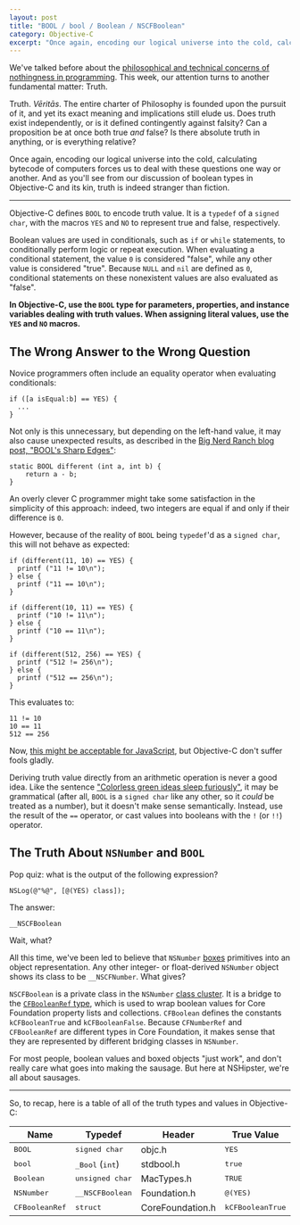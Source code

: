 ```yaml
---
layout: post
title: "BOOL / bool / Boolean / NSCFBoolean"
category: Objective-C
excerpt: "Once again, encoding our logical universe into the cold, calculating bytecode of computers forces us to deal with these questions one way or another. And as you'll see from our discussion of boolean types in Objective-C and its kin, truth is indeed stranger than fiction."
---
```


We've talked before about the [philosophical and technical concerns of nothingness in programming](http://nshipster.com/nil/). This week, our attention turns to another fundamental matter: Truth.

Truth. _Vēritās_. The entire charter of Philosophy is founded upon the pursuit of it, and yet its exact meaning and implications still elude us. Does truth exist independently, or is it defined contingently against falsity? Can a proposition be at once both true _and_ false? Is there absolute truth in anything, or is everything relative?

Once again, encoding our logical universe into the cold, calculating bytecode of computers forces us to deal with these questions one way or another. And as you'll see from our discussion of boolean types in Objective-C and its kin, truth is indeed stranger than fiction.

---

Objective-C defines `BOOL` to encode truth value. It is a `typedef` of a `signed char`, with the macros `YES` and `NO` to represent true and false, respectively.

Boolean values are used in conditionals, such as `if` or `while` statements, to conditionally perform logic or repeat execution. When evaluating a conditional statement, the value `0` is considered "false", while any other value is considered "true". Because `NULL` and `nil` are defined as `0`, conditional statements on these nonexistent values are also evaluated as "false".

**In Objective-C, use the `BOOL` type for parameters, properties, and instance variables dealing with truth values. When assigning literal values, use the `YES` and `NO` macros.**

## The Wrong Answer to the Wrong Question

Novice programmers often include an equality operator when evaluating conditionals:

~~~{objective-c}
if ([a isEqual:b] == YES) {
  ...
}
~~~

Not only is this unnecessary, but depending on the left-hand value, it may also cause unexpected results, as described in the [Big Nerd Ranch blog post, "BOOL's Sharp Edges"](http://blog.bignerdranch.com/564-bools-sharp-corners/):

~~~{objective-c}
static BOOL different (int a, int b) {
    return a - b;
}
~~~

An overly clever C programmer might take some satisfaction in the simplicity of this approach: indeed, two integers are equal if and only if their difference is `0`.

However, because of the reality of `BOOL` being `typedef`'d as a `signed char`, this will not behave as expected:

~~~{objective-c}
if (different(11, 10) == YES) {
  printf ("11 != 10\n");
} else {
  printf ("11 == 10\n");
}

if (different(10, 11) == YES) {
  printf ("10 != 11\n");
} else {
  printf ("10 == 11\n");
}

if (different(512, 256) == YES) {
  printf ("512 != 256\n");
} else {
  printf ("512 == 256\n");
}
~~~

This evaluates to:

    11 != 10
    10 == 11
    512 == 256

Now, [this might be acceptable for JavaScript](https://www.destroyallsoftware.com/talks/wat), but Objective-C don't suffer fools gladly.

Deriving truth value directly from an arithmetic operation is never a good idea. Like the sentence ["Colorless green ideas sleep furiously"](http://en.wikipedia.org/wiki/Colorless_green_ideas_sleep_furiously), it may be grammatical (after all, `BOOL` is a `signed char` like any other, so it _could_ be treated as a number), but it doesn't make sense semantically. Instead, use the result of the `==` operator, or cast values into booleans with the `!` (or `!!`) operator.

## The Truth About `NSNumber` and `BOOL`

Pop quiz: what is the output of the following expression?

~~~{objective-c}
NSLog(@"%@", [@(YES) class]);
~~~

The answer:

    __NSCFBoolean

Wait, what?

All this time, we've been led to believe that `NSNumber` [boxes](http://nshipster.com/nsvalue/) primitives into an object representation. Any other integer- or float-derived `NSNumber` object shows its class to be `__NSCFNumber`. What gives?

`NSCFBoolean` is a private class in the `NSNumber` [class cluster](http://nshipster.com/nsorderedset/). It is a bridge to the [`CFBooleanRef` type](https://developer.apple.com/library/mac/#documentation/CoreFoundation/Reference/CFBooleanRef/Reference/reference.html), which is used to wrap boolean values for Core Foundation property lists and collections. `CFBoolean` defines the constants `kCFBooleanTrue` and `kCFBooleanFalse`. Because `CFNumberRef` and `CFBooleanRef` are different types in Core Foundation, it makes sense that they are represented by different bridging classes in `NSNumber`.

For most people, boolean values and boxed objects "just work", and don't really care what goes into making the sausage. But here at NSHipster, we're all about sausages.

---

So, to recap, here is a table of all of the truth types and values in Objective-C:

<table>
  <thead>
    <tr>
      <th>Name</th>
      <th>Typedef</tt>
      <th>Header</th>
      <th>True Value</th>
      <th>False Value</th>
    </tr>
  </thead>
  <tbody>
    <tr>
      <td><tt>BOOL</tt></td>
      <td><tt>signed char</tt></td>
      <td>objc.h</td>
      <td><tt>YES</tt></td>
      <td><tt>NO</tt></td>
    </tr>
    <tr>
      <td><tt>bool</tt></td>
      <td><tt>_Bool</tt> (<tt>int</tt>)</td>
      <td>stdbool.h</td>
      <td><tt>true</tt></td>
      <td><tt>false</tt></td>
    </tr>
    <tr>
      <td><tt>Boolean</tt></td>
      <td><tt>unsigned char</tt></td>
      <td>MacTypes.h</td>
      <td><tt>TRUE</tt></td>
      <td><tt>FALSE</tt></td>
    </tr>
    <tr>
      <td><tt>NSNumber</tt></td>
      <td><tt>__NSCFBoolean</tt></td>
      <td>Foundation.h</td>
      <td><tt>@(YES)</tt></td>
      <td><tt>@(NO)</tt></td>
    </tr>
    <tr>
      <td><tt>CFBooleanRef</tt></td>
      <td><tt>struct</tt></td>
      <td>CoreFoundation.h</td>
      <td><tt>kCFBooleanTrue</tt></td>
      <td><tt>kCFBooleanFalse</tt></td>
    </tr>
  </tbody>
</table>
